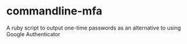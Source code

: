 commandline-mfa
===============

A ruby script to output one-time passwords as an alternative to using Google Authenticator